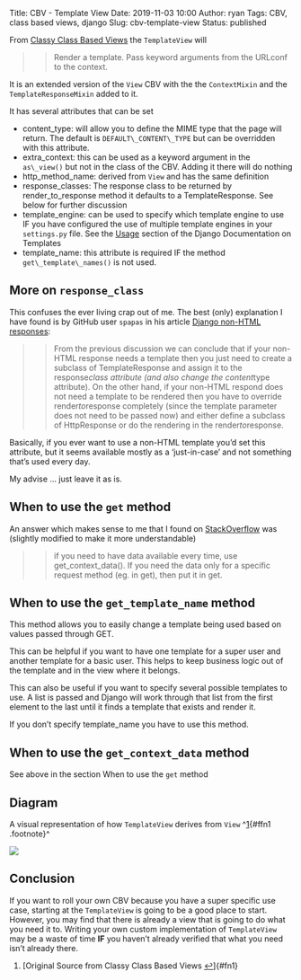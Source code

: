 Title: CBV - Template View
Date: 2019-11-03 10:00
Author: ryan
Tags: CBV, class based views, django
Slug: cbv-template-view
Status: published

From [Classy Class Based Views](http://ccbv.co.uk/projects/Django/2.2/django.views.generic.base/TemplateView/) the `TemplateView` will

> > Render a template. Pass keyword arguments from the URLconf to the context.

It is an extended version of the `View` CBV with the the `ContextMixin` and the `TemplateResponseMixin` added to it.

It has several attributes that can be set

-   content_type: will allow you to define the MIME type that the page will return. The default is `DEFAULT\_CONTENT\_TYPE` but can be overridden with this attribute.
-   extra_context: this can be used as a keyword argument in the `as\_view()` but not in the class of the CBV. Adding it there will do nothing
-   http_method_name: derived from `View` and has the same definition
-   response_classes: The response class to be returned by render_to_response method it defaults to a TemplateResponse. See below for further discussion
-   template_engine: can be used to specify which template engine to use IF you have configured the use of multiple template engines in your `settings.py` file. See the [Usage](https://docs.djangoproject.com/en/2.2/topics/templates/#usage) section of the Django Documentation on Templates
-   template_name: this attribute is required IF the method `get\_template\_names()` is not used.

## More on `response_class`

This confuses the ever living crap out of me. The best (only) explanation I have found is by GitHub user `spapas` in his article [Django non-HTML responses](https://spapas.github.io/2014/09/15/django-non-html-responses/#rendering-to-non-html):

> > From the previous discussion we can conclude that if your non-HTML response needs a template then you just need to create a subclass of TemplateResponse and assign it to the response*class attribute (and also change the content*type attribute). On the other hand, if your non-HTML respond does not need a template to be rendered then you have to override render*to*response completely (since the template parameter does not need to be passed now) and either define a subclass of HttpResponse or do the rendering in the render*to*response.

Basically, if you ever want to use a non-HTML template you’d set this attribute, but it seems available mostly as a ‘just-in-case’ and not something that’s used every day.

My advise … just leave it as is.

## When to use the `get` method

An answer which makes sense to me that I found on [StackOverflow](https://stackoverflow.com/questions/35824904/django-view-get-context-data-vs-get) was (slightly modified to make it more understandable)

> > if you need to have data available every time, use get_context_data(). If you need the data only for a specific request method (eg. in get), then put it in get.

## When to use the `get_template_name` method

This method allows you to easily change a template being used based on values passed through GET.

This can be helpful if you want to have one template for a super user and another template for a basic user. This helps to keep business logic out of the template and in the view where it belongs.

This can also be useful if you want to specify several possible templates to use. A list is passed and Django will work through that list from the first element to the last until it finds a template that exists and render it.

If you don’t specify template_name you have to use this method.

## When to use the `get_context_data` method

See above in the section When to use the `get` method

## Diagram

A visual representation of how `TemplateView` derives from `View` ^[1](#fn1){#ffn1 .footnote}^

![](https://yuml.me/diagram/plain;/class/%5BTemplateResponseMixin%7Bbg:white%7D%5D%5E-%5BTemplateView%7Bbg:green%7D%5D,%20%5BContextMixin%7Bbg:white%7D%5D%5E-%5BTemplateView%7Bbg:green%7D%5D,%20%5BView%7Bbg:lightblue%7D%5D%5E-%5BTemplateView%7Bbg:green%7D%5D.svg)

## Conclusion

If you want to roll your own CBV because you have a super specific use case, starting at the `TemplateView` is going to be a good place to start. However, you may find that there is already a view that is going to do what you need it to. Writing your own custom implementation of `TemplateView` may be a waste of time **IF** you haven’t already verified that what you need isn’t already there.

1.  [Original Source from Classy Class Based Views [↩](#ffn1)]{#fn1}
